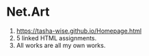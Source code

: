# Net.Art

1. https://tasha-wise.github.io/Homepage.html
2. 5 linked HTML assignments.
3. All works are all my own works.
